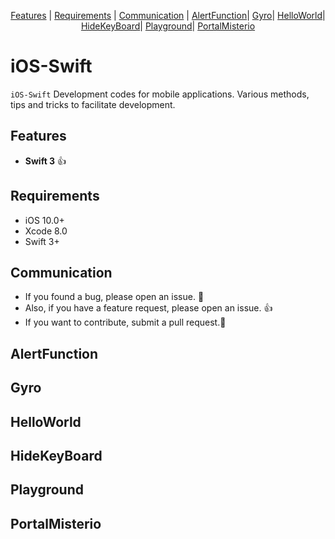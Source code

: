 <p align="center">
  <a href="#features">Features</a> |
  <a href="#requirements">Requirements</a> |
  <a href="#communication">Communication</a> |
  <a href="#alertFunction">AlertFunction</a>|
  <a href="#gyro">Gyro</a>|
  <a href="#helloWorld">HelloWorld</a>|
  <a href="#hideKeyboard">HideKeyBoard</a>|
  <a href="#playground">Playground</a>|
  <a href="#portalMisterio">PortalMisterio</a>
</p>

# iOS-Swift

`iOS-Swift` Development codes for mobile applications. Various methods, tips and tricks to facilitate development.

## Features
- **Swift 3** :thumbsup:


## Requirements
- iOS 10.0+
- Xcode 8.0
- Swift 3+


## Communication
- If you found a bug, please open an issue. :bow:
- Also, if you have a feature request, please open an issue. :thumbsup:
- If you want to contribute, submit a pull request.:muscle:

## AlertFunction


## Gyro

## HelloWorld

## HideKeyBoard

## Playground

## PortalMisterio
